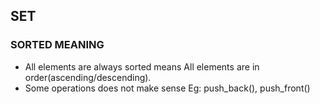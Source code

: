 ## SET

### SORTED MEANING
  - All elements are always sorted means All elements are in order(ascending/descending).
  - Some operations does not make sense Eg: push_back(), push_front()
